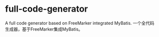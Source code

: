 # full-code-generator
A full code generator based on FreeMarker integrated MyBatis.  一个全代码生成器，基于FreeMarker集成MyBatis。
